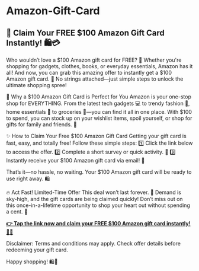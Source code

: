 # Amazon-Gift-Card

## 🎉 Claim Your FREE $100 Amazon Gift Card Instantly! 🛍️💳

Who wouldn’t love a $100 Amazon gift card for FREE? 🤑 Whether you're shopping for gadgets, clothes, books, or everyday essentials, Amazon has it all! And now, you can grab this amazing offer to instantly get a $100 Amazon gift card. 🎁 No strings attached—just simple steps to unlock the ultimate shopping spree!

🛒 Why a $100 Amazon Gift Card is Perfect for You
Amazon is your one-stop shop for EVERYTHING. From the latest tech gadgets 💻 to trendy fashion 👗, home essentials 🏡 to groceries 🥫—you can find it all in one place. With $100 to spend, you can stock up on your wishlist items, spoil yourself, or shop for gifts for family and friends. 🎉

✨ How to Claim Your Free $100 Amazon Gift Card
Getting your gift card is fast, easy, and totally free! Follow these simple steps:
1️⃣ Click the link below to access the offer.
2️⃣ Complete a short survey or quick activity. 📝
3️⃣ Instantly receive your $100 Amazon gift card via email! 📧

That’s it—no hassle, no waiting. Your $100 Amazon gift card will be ready to use right away. 🛍️

🔥 Act Fast! Limited-Time Offer
This deal won’t last forever. 🚨 Demand is sky-high, and the gift cards are being claimed quickly! Don’t miss out on this once-in-a-lifetime opportunity to shop your heart out without spending a cent. 🌟

[**👉 Tap the link now and claim your FREE $100 Amazon gift card instantly! 🛒✨**](https://free-gift-card.raj-solution.com/958f890)

Disclaimer: Terms and conditions may apply. Check offer details before redeeming your gift card.

Happy shopping! 🛍️💖
